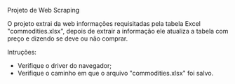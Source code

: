 Projeto de Web Scraping

O projeto extrai da web informações requisitadas pela tabela Excel "commodities.xlsx", depois de extrair a informação ele atualiza a tabela com preço e dizendo se deve ou não comprar.

Intruções:

- Verifique o driver do navegador;
- Verifique o caminho em que o arquivo "commodities.xlsx" foi salvo.
